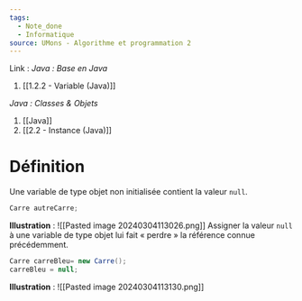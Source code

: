 ```yaml
---
tags:
  - Note_done
  - Informatique
source: UMons - Algorithme et programmation 2
---
```


Link :
_Java : Base en Java_
1. [[1.2.2 - Variable (Java)]]

_Java : Classes & Objets_
1. [[Java]]
2. [[2.2 - Instance (Java)]]

# Définition
Une variable de type objet non initialisée contient la valeur `null`.
```java
Carre autreCarre;
```
**Illustration** : ![[Pasted image 20240304113026.png]]
Assigner la valeur `null` à une variable de type objet lui fait « perdre » la référence connue précédemment.
```java
Carre carreBleu= new Carre(); 
carreBleu = null;
```
**Illustration** : ![[Pasted image 20240304113130.png]]
